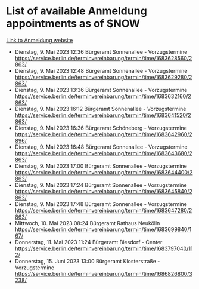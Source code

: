 # List of available Anmeldung appointments as of $NOW
[Link to Anmeldung website](https://service.berlin.de/terminvereinbarung/termin/tag.php?termin=1&anliegen[]=120686&dienstleisterlist=122210,122217,327316,122219,327312,122227,327314,122231,327346,122243,327348,122254,122252,329742,122260,329745,122262,329748,122271,327278,122273,327274,122277,327276,330436,122280,327294,122282,327290,122284,327292,122291,327270,122285,327266,122286,327264,122296,327268,150230,329760,122297,327286,122294,327284,122312,329763,122314,329775,122304,327330,122311,327334,122309,327332,317869,122281,327352,122279,329772,122283,122276,327324,122274,327326,122267,329766,122246,327318,122251,327320,122257,327322,122208,327298,122226,327300&herkunft=http%3A%2F%2Fservice.berlin.de%2Fdienstleistung%2F120686%2F)
- Dienstag, 9. Mai 2023 12:36 Bürgeramt Sonnenallee - Vorzugstermine https://service.berlin.de/terminvereinbarung/termin/time/1683628560/2863/
- Dienstag, 9. Mai 2023 12:48 Bürgeramt Sonnenallee - Vorzugstermine https://service.berlin.de/terminvereinbarung/termin/time/1683629280/2863/
- Dienstag, 9. Mai 2023 13:36 Bürgeramt Sonnenallee - Vorzugstermine https://service.berlin.de/terminvereinbarung/termin/time/1683632160/2863/
- Dienstag, 9. Mai 2023 16:12 Bürgeramt Sonnenallee - Vorzugstermine https://service.berlin.de/terminvereinbarung/termin/time/1683641520/2863/
- Dienstag, 9. Mai 2023 16:36 Bürgeramt Schöneberg - Vorzugstermine https://service.berlin.de/terminvereinbarung/termin/time/1683642960/2896/
- Dienstag, 9. Mai 2023 16:48 Bürgeramt Sonnenallee - Vorzugstermine https://service.berlin.de/terminvereinbarung/termin/time/1683643680/2863/
- Dienstag, 9. Mai 2023 17:00 Bürgeramt Sonnenallee - Vorzugstermine https://service.berlin.de/terminvereinbarung/termin/time/1683644400/2863/
- Dienstag, 9. Mai 2023 17:24 Bürgeramt Sonnenallee - Vorzugstermine https://service.berlin.de/terminvereinbarung/termin/time/1683645840/2863/
- Dienstag, 9. Mai 2023 17:48 Bürgeramt Sonnenallee - Vorzugstermine https://service.berlin.de/terminvereinbarung/termin/time/1683647280/2863/
- Mittwoch, 10. Mai 2023 08:24 Bürgeramt Rathaus Neukölln https://service.berlin.de/terminvereinbarung/termin/time/1683699840/167/
- Donnerstag, 11. Mai 2023 11:24 Bürgeramt Biesdorf - Center https://service.berlin.de/terminvereinbarung/termin/time/1683797040/112/
- Donnerstag, 15. Juni 2023 13:00 Bürgeramt Klosterstraße - Vorzugstermine https://service.berlin.de/terminvereinbarung/termin/time/1686826800/3238/
